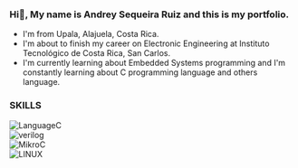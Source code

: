 ### Hi👋, My name is Andrey Sequeira Ruiz and this is my portfolio.
- I'm from Upala, Alajuela, Costa Rica.
- I'm about to finish my career on Electronic Engineering at Instituto Tecnológico de Costa Rica, San Carlos.
- I'm currently learning about Embedded Systems programming and I'm constantly learning about C programming language and others language.

### SKILLS
![LanguageC](https://img.shields.io/badge/c-3DDC84?style=for-the-badge&logo=&logoColor=white&labelColor=101010)</br>
![verilog](https://img.shields.io/badge/verilog-3DDC84?style=for-the-badge&logo=Verilog&logoColor=white&labelColor=101010)</br>
![MikroC](https://img.shields.io/badge/MikroC-3DDC84?style=for-the-badge&logo=mikroc&logoColor=white&labelColor=101010)</br>
![LINUX](https://img.shields.io/badge/Linux-3DDC84?style=for-the-badge&logo=Linux&logoColor=white&labelColor=101010)</br>
<!---
andrey-08/andrey-08 is a ✨ special ✨ repository because its `README.md` (this file) appears on your GitHub profile.
You can click the Preview link to take a look at your changes.
--->
